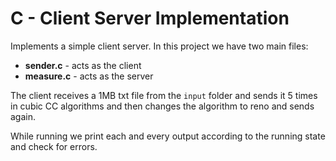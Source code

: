 # C - Client Server Implementation

Implements a simple client server. In this project we have two main files:
- **sender.c** - acts as the client
- **measure.c** - acts as the server

The client receives a 1MB txt file from the `input` folder and sends it 5 times in cubic CC algorithms and then changes the algorithm to reno and sends again.

While running we print each and every output according to the running state and check for errors.